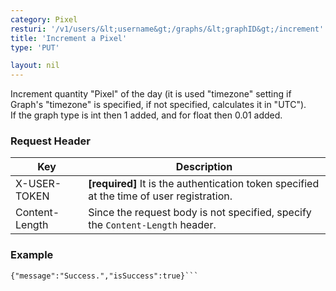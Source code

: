 ```yaml
---
category: Pixel
resturi: '/v1/users/&lt;username&gt;/graphs/&lt;graphID&gt;/increment'
title: 'Increment a Pixel'
type: 'PUT'

layout: nil
---
```


Increment quantity "Pixel" of the day (it is used "timezone" setting if Graph's "timezone" is specified, if not specified, calculates it in "UTC").<br>If the graph type is int then 1 added, and for float then 0.01 added.

### Request Header

|Key|Description|
|---|---|
|X-USER-TOKEN|**[required]** It is the authentication token specified at the time of user registration.|
|Content-Length|Since the request body is not specified, specify the `Content-Length` header.|

### Example

```$ curl -X PUT https://pixe.la/v1/users/a-know/graphs/test-graph/increment -H 'X-USER-TOKEN:thisissecret' -H 'Content-Length:0'
{"message":"Success.","isSuccess":true}```
